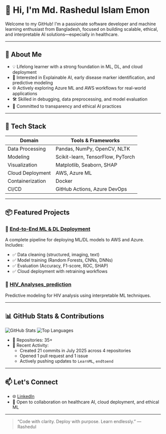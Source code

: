 # 👋 Hi, I'm Md. Rashedul Islam Emon

Welcome to my GitHub! I'm a passionate software developer and machine learning enthusiast from Bangladesh, focused on building scalable, ethical, and interpretable AI solutions—especially in healthcare.

---

## 🚀 About Me

- 💡 Lifelong learner with a strong foundation in ML, DL, and cloud deployment
- 🧠 Interested in Explainable AI, early disease marker identification, and predictive modeling
- 🌐 Actively exploring Azure ML and AWS workflows for real-world applications
- 🛠️ Skilled in debugging, data preprocessing, and model evaluation
- 🎯 Committed to transparency and ethical AI practices

---

## 🧰 Tech Stack

| Domain              | Tools & Frameworks                                      |
|---------------------|---------------------------------------------------------|
| Data Processing     | Pandas, NumPy, OpenCV, NLTK                             |
| Modeling            | Scikit-learn, TensorFlow, PyTorch                       |
| Visualization       | Matplotlib, Seaborn, SHAP                              |
| Cloud Deployment    | AWS, Azure ML                                           | 
| Containerization    | Docker                                                  |
| CI/CD               | GitHub Actions, Azure DevOps                           |

---

## 📦 Featured Projects

### 🔧 [End-to-End ML & DL Deployment](https://github.com/rashedulemon/endtoend)
A complete pipeline for deploying ML/DL models to AWS and Azure. Includes:
- ✅ Data cleaning (structured, imaging, text)
- ✅ Model training (Random Forests, CNNs, DNNs)
- ✅ Evaluation (Accuracy, F1-score, ROC, SHAP)
- ✅ Cloud deployment with retraining workflows

### 🧬 [HIV_Analyses_prediction](https://github.com/rashedulemon/HIV_Analyses_predicttion)
Predictive modeling for HIV analysis using interpretable ML techniques.

---

## 📊 GitHub Stats & Contributions

![GitHub Stats](https://github-readme-stats.vercel.app/api?username=rashedulemon&show_icons=true&theme=radical)
![Top Languages](https://github-readme-stats.vercel.app/api/top-langs/?username=rashedulemon&layout=compact&theme=radical)

- 🔭 Repositories: 35+
- 🧠 Recent Activity:
  - Created 21 commits in July 2025 across 4 repositories
  - Opened 1 pull request and 1 issue
  - Actively pushing updates to `LearnML`, `endtoend`

---

## 📫 Let's Connect

- 🌐 [LinkedIn](https://www.linkedin.com/in/rashedulemon)
- 💬 Open to collaboration on healthcare AI, cloud deployment, and ethical ML

---

> “Code with clarity. Deploy with purpose. Learn endlessly.” — Rashedul
